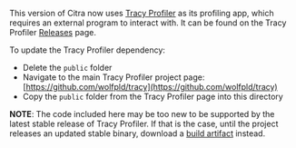This version of Citra now uses [Tracy Profiler](https://github.com/wolfpld/tracy) as its profiling app, which requires an external program to interact with. It can be found on the Tracy Profiler [Releases](https://github.com/wolfpld/tracy/releases) page.

To update the Tracy Profiler dependency:

* Delete the `public` folder
* Navigate to the main Tracy Profiler project page:
  [https://github.com/wolfpld/tracy](https://github.com/wolfpld/tracy)
* Copy the `public` folder from the Tracy Profiler page into this directory

**NOTE**: The code included here may be too new to be supported by the latest stable release of Tracy Profiler. If that is the case, until the project releases an updated stable binary, download a [build artifact](https://github.com/wolfpld/tracy/actions) instead.
